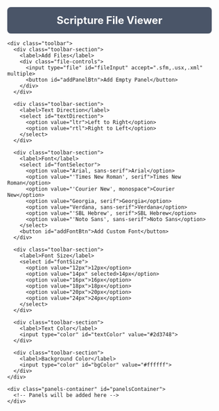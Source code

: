 <!DOCTYPE html>
<html lang="en">
<head>
  <meta charset="UTF-8">
  <meta name="viewport" content="width=device-width, initial-scale=1.0">
  <title>Scripture File Viewer</title>
  <style>
    :root {
      --primary-color: #4a5568;
      --bg-color: #f7fafc;
      --text-color: #2d3748;
      --border-color: #e2e8f0;
      --highlight-color: #3182ce;
    }
    
    body {
      font-family: 'Segoe UI', Tahoma, Geneva, Verdana, sans-serif;
      margin: 0;
      padding: 0;
      background-color: var(--bg-color);
      color: var(--text-color);
    }
    
    .container {
      max-width: 1200px;
      margin: 0 auto;
      padding: 1rem;
    }
    
    header {
      background-color: var(--primary-color);
      color: white;
      padding: 1rem;
      border-radius: 0.5rem;
      margin-bottom: 1rem;
    }
    
    h1 {
      margin: 0;
      font-size: 1.5rem;
    }
    
    .toolbar {
      display: flex;
      flex-wrap: wrap;
      gap: 1rem;
      margin-bottom: 1rem;
      padding: 1rem;
      background-color: white;
      border-radius: 0.5rem;
      box-shadow: 0 1px 3px rgba(0,0,0,0.1);
    }
    
    .toolbar-section {
      display: flex;
      flex-direction: column;
      gap: 0.5rem;
    }
    
    .file-controls {
      display: flex;
      gap: 0.5rem;
      flex-wrap: wrap;
    }
    
    button, select, input[type="color"] {
      padding: 0.5rem;
      border: 1px solid var(--border-color);
      border-radius: 0.25rem;
      background-color: white;
      cursor: pointer;
    }
    
    button:hover {
      background-color: #edf2f7;
    }
    
    label {
      font-size: 0.875rem;
      font-weight: 600;
    }
    
    .panels-container {
      display: flex;
      gap: 1rem;
      flex-wrap: wrap;
    }
    
    .panel {
      flex: 1;
      min-width: 300px;
      height: 600px;
      border: 1px solid var(--border-color);
      border-radius: 0.5rem;
      background-color: white;
      overflow: hidden;
      display: flex;
      flex-direction: column;
    }
    
    .panel-header {
      display: flex;
      justify-content: space-between;
      align-items: center;
      padding: 0.5rem;
      background-color: #edf2f7;
      border-bottom: 1px solid var(--border-color);
    }
    
    .panel-title {
      font-weight: 600;
      font-size: 0.875rem;
    }
    
    .panel-content {
      padding: 1rem;
      overflow: auto;
      flex: 1;
    }
    
    .custom-font-modal {
      position: fixed;
      top: 0;
      left: 0;
      width: 100%;
      height: 100%;
      background-color: rgba(0,0,0,0.5);
      display: flex;
      justify-content: center;
      align-items: center;
      z-index: 1000;
      display: none;
    }
    
    .modal-content {
      background-color: white;
      border-radius: 0.5rem;
      padding: 1.5rem;
      width: 90%;
      max-width: 500px;
    }
    
    .modal-header {
      display: flex;
      justify-content: space-between;
      align-items: center;
      margin-bottom: 1rem;
    }
    
    .modal-close {
      background: none;
      border: none;
      font-size: 1.5rem;
      cursor: pointer;
    }
    
    .form-group {
      margin-bottom: 1rem;
    }
    
    .form-group label {
      display: block;
      margin-bottom: 0.5rem;
    }
    
    .form-group input {
      width: 100%;
      padding: 0.5rem;
      border: 1px solid var(--border-color);
      border-radius: 0.25rem;
    }
    
    .btn-primary {
      background-color: var(--highlight-color);
      color: white;
      border: none;
      padding: 0.5rem 1rem;
      border-radius: 0.25rem;
      cursor: pointer;
    }
    
    .rtl {
      direction: rtl;
      text-align: right;
    }
    
    .ltr {
      direction: ltr;
      text-align: left;
    }
    
    @media (max-width: 768px) {
      .toolbar {
        flex-direction: column;
      }
    }
  </style>
</head>
<body>
  <div class="container">
    <header>
      <h1>Scripture File Viewer</h1>
    </header>
    
    <div class="toolbar">
      <div class="toolbar-section">
        <label>Add Files</label>
        <div class="file-controls">
          <input type="file" id="fileInput" accept=".sfm,.usx,.xml" multiple>
          <button id="addPanelBtn">Add Empty Panel</button>
        </div>
      </div>
      
      <div class="toolbar-section">
        <label>Text Direction</label>
        <select id="textDirection">
          <option value="ltr">Left to Right</option>
          <option value="rtl">Right to Left</option>
        </select>
      </div>
      
      <div class="toolbar-section">
        <label>Font</label>
        <select id="fontSelector">
          <option value="Arial, sans-serif">Arial</option>
          <option value="'Times New Roman', serif">Times New Roman</option>
          <option value="'Courier New', monospace">Courier New</option>
          <option value="Georgia, serif">Georgia</option>
          <option value="Verdana, sans-serif">Verdana</option>
          <option value="'SBL Hebrew', serif">SBL Hebrew</option>
          <option value="'Noto Sans', sans-serif">Noto Sans</option>
        </select>
        <button id="addFontBtn">Add Custom Font</button>
      </div>
      
      <div class="toolbar-section">
        <label>Font Size</label>
        <select id="fontSize">
          <option value="12px">12px</option>
          <option value="14px" selected>14px</option>
          <option value="16px">16px</option>
          <option value="18px">18px</option>
          <option value="20px">20px</option>
          <option value="24px">24px</option>
        </select>
      </div>
      
      <div class="toolbar-section">
        <label>Text Color</label>
        <input type="color" id="textColor" value="#2d3748">
      </div>
      
      <div class="toolbar-section">
        <label>Background Color</label>
        <input type="color" id="bgColor" value="#ffffff">
      </div>
    </div>
    
    <div class="panels-container" id="panelsContainer">
      <!-- Panels will be added here -->
    </div>
  </div>
  
  <div class="custom-font-modal" id="customFontModal">
    <div class="modal-content">
      <div class="modal-header">
        <h2>Add Custom Font</h2>
        <button class="modal-close" id="closeModal">&times;</button>
      </div>
      <div class="form-group">
        <label for="fontName">Font Name</label>
        <input type="text" id="fontName" placeholder="e.g., My Custom Font">
      </div>
      <div class="form-group">
        <label for="fontFile">Font File (optional)</label>
        <input type="file" id="fontFile" accept=".ttf,.otf,.woff,.woff2">
      </div>
      <div class="form-group">
        <label for="fontUrl">OR Font URL</label>
        <input type="text" id="fontUrl" placeholder="e.g., https://fonts.googleapis.com/css2?family=...">
      </div>
      <button class="btn-primary" id="saveFontBtn">Add Font</button>
    </div>
  </div>

  <script>
    document.addEventListener('DOMContentLoaded', function() {
      // DOM Elements
      const fileInput = document.getElementById('fileInput');
      const addPanelBtn = document.getElementById('addPanelBtn');
      const panelsContainer = document.getElementById('panelsContainer');
      const textDirection = document.getElementById('textDirection');
      const fontSelector = document.getElementById('fontSelector');
      const fontSize = document.getElementById('fontSize');
      const textColor = document.getElementById('textColor');
      const bgColor = document.getElementById('bgColor');
      const addFontBtn = document.getElementById('addFontBtn');
      const customFontModal = document.getElementById('customFontModal');
      const closeModal = document.getElementById('closeModal');
      const saveFontBtn = document.getElementById('saveFontBtn');
      
      // Custom fonts storage
      const customFonts = [];
      let panelCounter = 0;
      
      // Event Listeners
      fileInput.addEventListener('change', handleFileSelection);
      addPanelBtn.addEventListener('click', addEmptyPanel);
      textDirection.addEventListener('change', updateTextDirection);
      fontSelector.addEventListener('change', updateFont);
      fontSize.addEventListener('change', updateFontSize);
      textColor.addEventListener('input', updateTextColor);
      bgColor.addEventListener('input', updateBackgroundColor);
      addFontBtn.addEventListener('click', showCustomFontModal);
      closeModal.addEventListener('click', hideCustomFontModal);
      saveFontBtn.addEventListener('click', addCustomFont);
      
      // Add initial empty panel
      addEmptyPanel();
      
      // Functions
      function handleFileSelection(event) {
        const files = event.target.files;
        if (!files.length) return;
        
        Array.from(files).forEach(file => {
          const fileName = file.name;
          const reader = new FileReader();
          
          reader.onload = function(e) {
            const content = e.target.result;
            addPanel(fileName, content);
          };
          
          reader.readAsText(file);
        });
        
        // Reset file input
        fileInput.value = '';
      }
      
      function addEmptyPanel() {
        addPanel('Empty Panel', '');
      }
      
      function addPanel(title, content) {
        panelCounter++;
        const panelId = `panel-${panelCounter}`;
        
        const panel = document.createElement('div');
        panel.className = 'panel';
        panel.id = panelId;
        
        const currentDirection = textDirection.value;
        const currentFont = fontSelector.value;
        const currentFontSize = fontSize.value;
        const currentTextColor = textColor.value;
        const currentBgColor = bgColor.value;
        
        panel.innerHTML = `
          <div class="panel-header">
            <div class="panel-title">${title}</div>
            <button class="panel-close" onclick="document.getElementById('${panelId}').remove()">&times;</button>
          </div>
          <div class="panel-content ${currentDirection}" 
               style="font-family: ${currentFont}; 
                      font-size: ${currentFontSize};
                      color: ${currentTextColor};
                      background-color: ${currentBgColor};">
            ${parseFileContent(content, title)}
          </div>
        `;
        
        panelsContainer.appendChild(panel);
      }
      
      function parseFileContent(content, fileName) {
        if (!content) return '';
        
        // Determine file type from extension
        const extension = fileName.split('.').pop().toLowerCase();
        
        try {
          if (extension === 'usx' || extension === 'xml') {
            return parseUSXContent(content);
          } else if (extension === 'sfm') {
            return parseSFMContent(content);
          } else {
            // If we can't determine the type, just display as plain text
            return `<pre>${escapeHTML(content)}</pre>`;
          }
        } catch (error) {
          return `<div class="error">Error parsing file: ${error.message}</div>`;
        }
      }
      
      function parseUSXContent(content) {
        // Create a DOM parser for XML
        const parser = new DOMParser();
        const xmlDoc = parser.parseFromString(content, "text/xml");
        
        // Check for parsing errors
        if (xmlDoc.getElementsByTagName('parsererror').length > 0) {
          return `<div class="error">Invalid XML format</div><pre>${escapeHTML(content)}</pre>`;
        }
        
        // Simple USX rendering - this would need to be expanded for full USX support
        let html = '';
        
        // Handle scripture text
        const chapters = xmlDoc.getElementsByTagName('chapter');
        const verses = xmlDoc.getElementsByTagName('verse');
        const paras = xmlDoc.getElementsByTagName('para');
        
        // Process paragraphs
        for (let i = 0; i < paras.length; i++) {
          const para = paras[i];
          const style = para.getAttribute('style') || '';
          
          if (style.startsWith('h')) {
            // Heading
            html += `<h${style.charAt(1) || '2'}>${para.textContent}</h${style.charAt(1) || '2'}>`;
          } else if (style === 'p') {
            // Regular paragraph
            html += `<p>${processNodes(para.childNodes)}</p>`;
          } else {
            // Other paragraph types
            html += `<div class="para ${style}">${processNodes(para.childNodes)}</div>`;
          }
        }
        
        return html || `<pre>${escapeHTML(content)}</pre>`;
      }
      
      function processNodes(nodes) {
        let result = '';
        
        for (let i = 0; i < nodes.length; i++) {
          const node = nodes[i];
          
          if (node.nodeType === Node.TEXT_NODE) {
            result += node.textContent;
          } else if (node.nodeType === Node.ELEMENT_NODE) {
            if (node.tagName === 'verse') {
              const num = node.getAttribute('number') || '';
              result += `<sup class="verse-number">${num}</sup> `;
            } else if (node.tagName === 'chapter') {
              const num = node.getAttribute('number') || '';
              result += `<strong class="chapter-number">${num}</strong> `;
            } else {
              result += processNodes(node.childNodes);
            }
          }
        }
        
        return result;
      }
      
      function parseSFMContent(content) {
        // Simple SFM parsing - would need to be expanded for full SFM support
        let html = '';
        const lines = content.trim().split('\n');
        
        // Process paragraph markers and verses
        let currentParagraph = '';
        let inParagraph = false;
        
        lines.forEach(line => {
          const trimmed = line.trim();
          
          // Chapter marker
          if (trimmed.startsWith('\\c ')) {
            if (inParagraph) {
              html += `<p>${currentParagraph}</p>`;
              currentParagraph = '';
              inParagraph = false;
            }
            const chapter = trimmed.substring(3).trim();
            html += `<h2 class="chapter">Chapter ${chapter}</h2>`;
          }
          // Verse marker
          else if (trimmed.startsWith('\\v ')) {
            const verseText = trimmed.substring(3).trim();
            const verseNum = verseText.split(' ')[0];
            const verseContent = verseText.substring(verseNum.length).trim();
            
            if (!inParagraph) {
              inParagraph = true;
            }
            
            currentParagraph += `<sup class="verse-num">${verseNum}</sup> ${verseContent} `;
          }
          // Section heading
          else if (trimmed.startsWith('\\s ')) {
            if (inParagraph) {
              html += `<p>${currentParagraph}</p>`;
              currentParagraph = '';
              inParagraph = false;
            }
            html += `<h3>${trimmed.substring(3).trim()}</h3>`;
          }
          // Paragraph marker
          else if (trimmed.startsWith('\\p')) {
            if (inParagraph) {
              html += `<p>${currentParagraph}</p>`;
              currentParagraph = '';
            }
            inParagraph = true;
          }
          // Other markers or continuation of content
          else {
            if (inParagraph) {
              currentParagraph += ' ' + trimmed;
            } else if (trimmed) {
              html += `<div>${trimmed}</div>`;
            }
          }
        });
        
        // Add final paragraph if exists
        if (inParagraph && currentParagraph) {
          html += `<p>${currentParagraph}</p>`;
        }
        
        return html || `<pre>${escapeHTML(content)}</pre>`;
      }
      
      function updateTextDirection() {
        const direction = textDirection.value;
        const panelContents = document.querySelectorAll('.panel-content');
        
        panelContents.forEach(content => {
          content.classList.remove('rtl', 'ltr');
          content.classList.add(direction);
        });
      }
      
      function updateFont() {
        const selectedFont = fontSelector.value;
        const panelContents = document.querySelectorAll('.panel-content');
        
        panelContents.forEach(content => {
          content.style.fontFamily = selectedFont;
        });
      }
      
      function updateFontSize() {
        const size = fontSize.value;
        const panelContents = document.querySelectorAll('.panel-content');
        
        panelContents.forEach(content => {
          content.style.fontSize = size;
        });
      }
      
      function updateTextColor() {
        const color = textColor.value;
        const panelContents = document.querySelectorAll('.panel-content');
        
        panelContents.forEach(content => {
          content.style.color = color;
        });
      }
      
      function updateBackgroundColor() {
        const color = bgColor.value;
        const panelContents = document.querySelectorAll('.panel-content');
        
        panelContents.forEach(content => {
          content.style.backgroundColor = color;
        });
      }
      
      function showCustomFontModal() {
        customFontModal.style.display = 'flex';
      }
      
      function hideCustomFontModal() {
        customFontModal.style.display = 'none';
        document.getElementById('fontName').value = '';
        document.getElementById('fontFile').value = '';
        document.getElementById('fontUrl').value = '';
      }
      
      function addCustomFont() {
        const fontName = document.getElementById('fontName').value.trim();
        const fontFile = document.getElementById('fontFile').files[0];
        const fontUrl = document.getElementById('fontUrl').value.trim();
        
        if (!fontName) {
          alert('Please enter a font name');
          return;
        }
        
        if (!fontFile && !fontUrl) {
          alert('Please provide either a font file or a URL');
          return;
        }
        
        if (fontFile) {
          // Handle font file
          const fontUrl = URL.createObjectURL(fontFile);
          addFontFace(fontName, fontUrl);
        } else if (fontUrl) {
          // Handle font URL
          loadExternalFont(fontName, fontUrl);
        }
        
        // Add to select dropdown
        const option = document.createElement('option');
        option.value = `'${fontName}', sans-serif`;
        option.textContent = fontName;
        fontSelector.appendChild(option);
        
        // Select the new font
        fontSelector.value = `'${fontName}', sans-serif`;
        updateFont();
        
        // Close modal
        hideCustomFontModal();
      }
      
      function addFontFace(fontName, url) {
        const fontFace = new FontFace(fontName, `url(${url})`);
        
        fontFace.load().then(function(loadedFace) {
          document.fonts.add(loadedFace);
          customFonts.push({
            name: fontName,
            url: url
          });
        }).catch(function(error) {
          alert(`Error loading font: ${error.message}`);
        });
      }
      
      function loadExternalFont(fontName, url) {
        const linkEl = document.createElement('link');
        linkEl.rel = 'stylesheet';
        linkEl.href = url;
        document.head.appendChild(linkEl);
        
        customFonts.push({
          name: fontName,
          url: url
        });
      }
      
      function escapeHTML(str) {
        return str
          .replace(/&/g, '&amp;')
          .replace(/</g, '&lt;')
          .replace(/>/g, '&gt;')
          .replace(/"/g, '&quot;')
          .replace(/'/g, '&#039;');
      }
    });
  </script>
</body>
</html>
